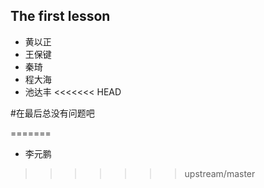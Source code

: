 ## The first lesson

- 黄以正
- 王保键
- 秦琦
- 程大海
- 池达丰
<<<<<<< HEAD










#在最后总没有问题吧

=======
- 李元鹏
>>>>>>> upstream/master
